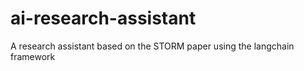 # ai-research-assistant
 A research assistant based on the STORM paper using the langchain framework
